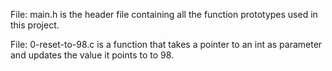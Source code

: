 File: main.h is the header file containing all the function prototypes used in this project.

File: 0-reset-to-98.c is a function that takes a pointer to an int as parameter and updates the value it points to to 98.
